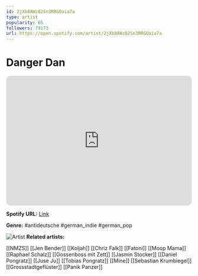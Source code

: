 ```yaml
---
id: 2jXb8AWz82Sn3RRGOaia7a
type: artist
popularity: 65
followers: 79173
url: https://open.spotify.com/artist/2jXb8AWz82Sn3RRGOaia7a
---
```

# Danger Dan

<iframe style="border-radius:12px" src="https://open.spotify.com/embed/artist/2jXb8AWz82Sn3RRGOaia7a" width="100%" height="352" frameBorder="0" allowfullscreen="" allow="autoplay; clipboard-write; encrypted-media; fullscreen; picture-in-picture" loading="lazy"></iframe>

**Spotify URL:** [Link](https://open.spotify.com/artist/2jXb8AWz82Sn3RRGOaia7a)

**Genre:**  #antideutsche #german_indie #german_pop

![Artist](https://i.scdn.co/image/ab6761610000e5ebe6a3bd90abc846f361bd4ef8)
**Related artists:**

[[NMZS]]
[[Jen Bender]]
[[Koljah]]
[[Chriz Falk]]
[[Fatoni]]
[[Moop Mama]]
[[Raphael Schalz]]
[[Gossenboss mit Zett]]
[[Jasmin Stocker]]
[[Daniel Pongratz]]
[[Juse Ju]]
[[Tobias Pongratz]]
[[Mine]]
[[Sebastian Krumbiegel]]
[[Grossstadtgeflüster]]
[[Panik Panzer]]
